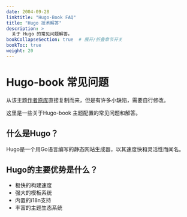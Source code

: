 ```yaml
---
date: 2004-09-28
linktitle: "Hugo-Book FAQ"
title: "Hugo 技术解答"
description: >
  关于 Hugo 的常见问题解答。
bookCollapseSection: true  # 展开/折叠章节开关
bookToc: true
weight: 20
---
```


# Hugo-book 常见问题
从该主题[作者原库](https://github.com/alex-shpak/hugo-book)直接复制而来，但是有许多小缺陷，需要自行修改。

这里是一些关于Hugo-book 主题配置的常见问题和解答。

## 什么是Hugo？

Hugo是一个用Go语言编写的静态网站生成器，以其速度快和灵活性而闻名。

## Hugo的主要优势是什么？

- 极快的构建速度
- 强大的模板系统
- 内置的i18n支持
- 丰富的主题生态系统

